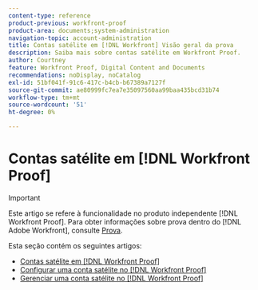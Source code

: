 ```yaml
---
content-type: reference
product-previous: workfront-proof
product-area: documents;system-administration
navigation-topic: account-administration
title: Contas satélite em [!DNL Workfront] Visão geral da prova
description: Saiba mais sobre contas satélite em Workfront Proof.
author: Courtney
feature: Workfront Proof, Digital Content and Documents
recommendations: noDisplay, noCatalog
exl-id: 51bf041f-91c6-417c-b4cb-b67389a7127f
source-git-commit: ae80999fc7ea7e35097560aa99baa435bcd31b74
workflow-type: tm+mt
source-wordcount: '51'
ht-degree: 0%

---
```


# Contas satélite em [!DNL Workfront Proof]

>[!IMPORTANT]
>
>Este artigo se refere à funcionalidade no produto independente [!DNL Workfront Proof]. Para obter informações sobre prova dentro do [!DNL Adobe Workfront], consulte [Prova](../../../review-and-approve-work/proofing/proofing.md).

Esta seção contém os seguintes artigos:

* [Contas satélite em [!DNL Workfront Proof]](../../../workfront-proof/wp-acct-admin/satellite-accounts/sat-accts-in-wp.md)
* [Configurar uma conta satélite no [!DNL Workfront Proof]](../../../workfront-proof/wp-acct-admin/satellite-accounts/configure-sat-acct-in-wp.md)
* [Gerenciar uma conta satélite no [!DNL Workfront Proof]](../../../workfront-proof/wp-acct-admin/satellite-accounts/manage-sat-acct-in-wp.md)
